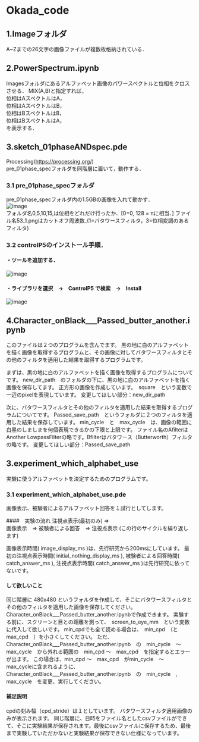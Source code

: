 # Okada_code

## 1.Imageフォルダ
A~Zまでの26文字の画像ファイルが複数枚格納されている．

## 2.PowerSpectrum.ipynb
Imagesフォルダにあるアルファベット画像のパワースペクトルと位相をクロスさせる．
MIX(A,B)と指定すれば，  
位相はAスペクトルはA，  
位相はAスペクトルはB，  
位相はBスペクトルはB，  
位相はBスペクトルはA，  
を表示する．

## 3.sketch_01phaseANDspec.pde
Processing(https://processing.org/)  
pre_01phase_specフォルダを同階層に置いて，動作する．
  
### 3.1 pre_01phase_specフォルダ
pre_01phase_specフォルダ内の1.5GBの画像を入れて動かす．   
![image](https://user-images.githubusercontent.com/43159778/132652381-a5f85028-60ab-41fc-abda-865995b71a4f.png)  
フォルダ名0,5,10,15,は位相をどれだけ行ったか．[0=0, 128 = πに相当．]
ファイル名53_1.pngはカットオフ周波数_(1=バタワースフィルタ，3=位相変調のあるフィルタ)

### 3.2 controlP5のインストール手順．  
#### ・ツールを追加する．  
![image](https://user-images.githubusercontent.com/43159778/132651608-55171b5f-02de-4d83-96dd-bebd0db45b3c.png)

#### ・ライブラリを選択　→　ControlP5 で検索　→　Install  
![image](https://user-images.githubusercontent.com/43159778/132651693-86be2e28-86a9-4035-a70a-91db0f1366f7.png)

## 4.Character_onBlack___Passed_butter_another.ipynb
このファイルは２つのプログラムを含んでます。
黒の地に白のアルファベットを描く画像を取得するプログラムと、その画像に対してバタワースフィルタとその他のフィルタを適用した結果を取得するプログラムです。

まずは、黒の地に白のアルファベットを描く画像を取得するプログラムについてです。
new_dir_path　のフォルダの下に、黒の地に白のアルファベットを描く画像を保存してます。
正方形の画像を作成しています。　square　という変数で一辺のpixelを表現しています。
変更してほしい部分：new_dir_path

次に、バタワースフィルタとその他のフィルタを適用した結果を取得するプログラムについてです。
Passed_save_path　というフォルダに２つのフィルタを適用した結果を保存しています。
min_cycle　と　max_cycle　は、画像の範囲に白黒のしましまを何個表現できるかの下限と上限です。
ファイル名のAfilterはAnother LowpassFilterの略です。Bfilterはバタワース（Butterworth）フィルタの略です。
変更してほしい部分：Passed_save_path

## 3.experiment_which_alphabet_use
実験に使うアルファベットを決定するためのプログラムです。

### 3.1 experiment_which_alphabet_use.pde
画像表示、被験者によるアルファベット回答を１試行としてします。

####　実験の流れ
注視点表示(最初のみ) =><br>
画像表示　=> 被験者による回答　=> 注視点表示 (この行のサイクルを繰り返します)

画像表示時間( image_display_ms )は、先行研究から200msにしています。
最初の注視点表示時間( initial_nothing_display_ms ), 被験者による回答時間( catch_answer_ms ), 注視点表示時間( catch_answer_ms )は先行研究に依ってないです。

#### して欲しいこと
同じ階層に 480x480 というフォルダを作成して、そこにバタワースフィルタとその他のフィルタを適用した画像を保存してください。Character_onBlack___Passed_butter_another.ipynbで作成できます。
実験する前に、スクリーンと目との距離を測って、　screen_to_eye_mm　という変数に代入して欲しいです。
min_cpdでも全て読める場合は、　min_cpd　（と　max_cpd　）を小さくしてください。
ただ、Character_onBlack___Passed_butter_another.ipynb　の　min_cycle　〜　max_cycle　から外れる範囲の　min_cpd 〜　max_cpd　を指定するとエラーが出ます。
この場合は、min_cpd 〜　max_cpd　がmin_cycle　〜　max_cycleに含まれるように、Character_onBlack___Passed_butter_another.ipynb　の　min_cycle　, max_cycle　を変更、実行してください。

#### 補足説明
cpdの刻み幅（cpd_stride）は１としています。
バタワースフィルタ適用画像のみが表示されます。
同じ階層に、日時をファイル名としたcsvファイルができて、そこに実験結果が保存されます。最後にcsvファイルに保存するため、最後まで実験していただかないと実験結果が保存できない仕様になっています。
